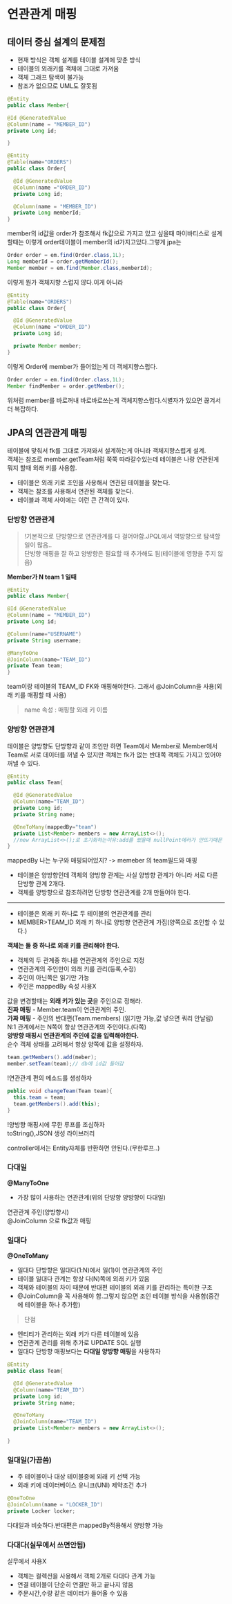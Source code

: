 # 연관관계 매핑

## 데이터 중심 설계의 문제점
* 현재 방식은 객체 설계를 테이블 설계에 맞춘 방식
* 테이블의 외래키를 객체에 그대로 가져옴
* 객체 그래프 탐색이 불가능
* 참조가 없으므로 UML도 잘못됨
```java
@Entity
public class Member{

@Id @GeneratedValue
@Column(name = "MEMBER_ID")
private Long id;

}
```

```java
@Entity
@Table(name="ORDERS")
public class Order{

  @Id @GeneratedValue
  @Column(name ="ORDER_ID")
  private Long id;

  @Column(name = "MEMBER_ID")
  private Long memberId;
}
```
member의 id값을 order가 참조해서 fk값으로 가지고 있고 싶을때 마이바티스로 설계할때는 이렇게 order테이블이 member의 id가지고있다.그렇게 jpa는 
```java
Order order = em.find(Order.class,1L);
Long memberId = order.getMemberId();
Member member = em.find(Member.class,memberId);
```
이렇게 뭔가 객체지향 스럽지 않다.이게 아니라
```java
@Entity
@Table(name="ORDERS")
public class Order{

  @Id @GeneratedValue
  @Column(name ="ORDER_ID")
  private Long id;

  private Member member;
}
```
이렇게 Order에 member가 들어있는게 더 객체지향스럽다.

```java
Order order = em.find(Order.class,1L);
Member findMember = order.getMember();
```
위처럼 member를 바로꺼내 바로바로쓰는게 객체지향스럽다.식별자가 있으면 끊겨서 더 복잡하다.

## JPA의 연관관계 매핑
테이블에 맞춰서 fk를 그대로 가져와서 설계하는게 아니라 객체지향스럽게 설계.  
객체는 참조로 member.getTeam처럼 쭉쭉 따라갈수있는데 테이블은 나랑 연관된게 뭐지 할때 외래 키를 사용함. 
* 테이블은 외래 키로 조인을 사용해서 연관된 테이블을 찾는다.
* 객체는 참조를 사용해서 연관된 객체를 찾는다.
* 테이블과 객체 사이에는 이런 큰 간격이 있다.
### 단방향 연관관계
>!기본적으로 단방향으로 연관관계를 다 걸어야함.JPQL에서 역방향으로 탐색할 일이 많음..  
단방향 매핑을 잘 하고 양방향은 필요할 때 추가해도 됨(테이블에 영향을 주지 않음)

**Member가 N team 1 일때**
```java
@Entity
public class Member{

@Id @GeneratedValue
@Column(name = "MEMBER_ID")
private Long id;

@Column(name="USERNAME")
private String username;

@ManyToOne
@JoinColumn(name="TEAM_ID")
private Team team;
}
```
team이랑 테이블의 TEAM_ID FK와 매핑해야한다. 그래서
@JoinColumn을 사용(외래 키를 매핑할 때 사용)
> name 속성 : 매핑할 외래 키 이름 

### 양방향 연관관계
테이블은 양방향도 단방향과 같이 조인만 하면 Team에서 Member로 Member에서 Team로 서로 데이터를 꺼낼 수 있지만 객체는 fk가 없는 반대쪽 객체도 가지고 있어야 꺼낼  수 있다.

```java
@Entity
public class Team{

  @Id @GeneratedValue
  @Column(name="TEAM_ID")
  private Long id;
  private String name;

  @OneToMany(mappedBy="team")
  private List<Member> members = new ArrayList<>();
  //new ArrayList<>();로 초기화하는이유:add를 썼을때 nullPoint에러가 안뜨기때문
}
```
mappedBy 나는 누구와 매핑되어있지? -> memeber 의 team필드와 매핑  
* 테이블은 양방향인데 객체의 양방향 관계는 사실 양방향 관계가 아니라 서로 다른 단방향 관계 2개다.
* 객체를 양방향으로 참조하려면 단방향 연관관계를 2개 만들어야 한다.
---
* 테이블은 외래 키 하나로 두 테이블의 연관관계를 관리
* MEMBER>TEAM_ID 외래 키 하나로 양방향 연관관계 가짐(양쪽으로 조인할 수 있다.)

**객체는 둘 중 하나로 외래 키를 관리해야 한다.**
* 객체의 두 관계중 하나를 연관관계의 주인으로 지정
* 연관관계의 주인만이 외래 키를 관리(등록,수정)
* 주인이 아닌쪽은 읽기만 가능
* 주인은 mappedBy 속성 사용X

값을 변경할때는 **외래 키가 있는 곳**을 주인으로 정해라.  
**진짜 매핑** - Member.team이 연관관계의 주인.  
**가짜 매핑** - 주인의 반대편(Team.members) (읽기만 가능,값 넣으면 쿼리 안날림)  
N:1 관계에서는 N쪽이 항상 연관관계의 주인이다.(다쪽)  
**양방향 매핑시 연관관계의 주인에 값을 입력해야한다.**  
순수 객체 상태를 고려해서 항상 양쪽에 값을 설정하자.
```java
team.getMembers().add(meber);
member.setTeam(team);// db에 id값 들어감
```
!연관관계 편의 메소드를 생성하자
```java
public void changeTeam(Team team){
  this.team = team;
  team.getMembers().add(this);
}
```
!양방향 매핑시에 무한 루프를 조심하자  
toString(),JSON 생성 라이브러리  

controller에서는 Entity자체를 반환하면 안된다.(무한루프..)

### 다대일
**@ManyToOne**
* 가장 많이 사용하는 연관관계(위의 단방향 양방향이 다대일)

연관관계 주인(양방향시)  
@JoinColumn 으로 fk값과 매핑
### 일대다
**@OneToMany**  
* 일대다 단방향은 일대다(1:N)에서 일(1)이 연관관계의 주인
* 테이블 일대다 관계는 항상 다(N)쪽에 외래 키가 있음
* 객체와 테이블의 차이 때문에 반대편 테이블의 외래 키를 관리하는 특이한 구조
* @JoinColumn을 꼭 사용해야 함.그렇지 않으면 조인 테이블 방식을 사용함(중간에 테이블을 하나 추가함)
>단점

* 엔티티가 관리하는 외래 키가 다른 테이블에 있음
* 연관관계 관리를 위해 추가로 UPDATE SQL 실행
* 일대다 단방향 매핑보다는 **다대일 양방향 매핑**을 사용하자
```java
@Entity
public class Team{

  @Id @GeneratedValue
  @Column(name="TEAM_ID")
  private Long id;
  private String name;

  @OneToMany
  @JoinColumn(name="TEAM_ID")
  private List<Member> members = new ArrayList<>();
 
}
```
### 일대일(가끔씀)
* 주 테이블이나 대상 테이블중에 외래 키 선택 가능
* 외래 키에 데이터베이스 유니크(UNI) 제약조건 추가

```java
@OneToOne
@JoinColumn(name = "LOCKER_ID")
private Locker locker;
```
다대일과 비슷하다.반대편은 mappedBy적용해서 양방향 가능
### 다대다(실무에서 쓰면안됨)
실무에서 사용X
* 객체는 컬렉션을 사용해서 객체 2개로 다대다 관계 가능
* 연결 테이블이 단순히 연결만 하고 끝나지 않음
* 주문시간,수량 같은 데이터가 들어올 수 있음
